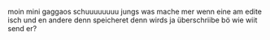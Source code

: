 moin mini gaggaos
schuuuuuuuu
jungs was mache mer wenn eine am edite isch und en andere denn speicheret
denn wirds ja überschriibe
bö
wie wiit send er?
